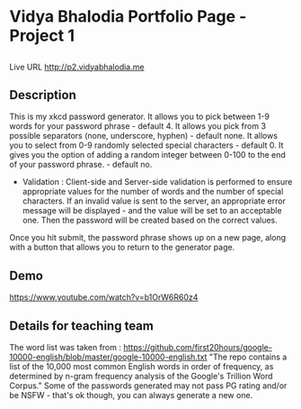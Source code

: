# Vidya Bhalodia Portfolio Page - Project 1
## 
Live URL
<http://p2.vidyabhalodia.me>

## Description
This is my xkcd password generator.
It allows you to pick between 1-9 words for your password phrase - default 4.
It allows you pick from 3 possible separators (none, underscore, hyphen) - default none.
It allows you to select from 0-9 randomly selected special characters - default 0.
It gives you the option of adding a random integer between 0-100 to the end of your password phrase. - default no.
- Validation : Client-side and Server-side validation is performed to ensure appropriate values for the number of words and the number of special characters. 
If an invalid value is sent to the server, an appropriate error message will be displayed - and the value will be set to an acceptable one. Then the password will be created based on the correct values. 

Once you hit submit, the password phrase shows up on a new page, along with a button that allows you to return to the generator page.

## Demo 
https://www.youtube.com/watch?v=b1OrW6R60z4

## Details for teaching team

The word list was taken from : https://github.com/first20hours/google-10000-english/blob/master/google-10000-english.txt
"The repo contains a list of the 10,000 most common English words in order of frequency, as determined by n-gram frequency analysis of the Google's Trillion Word Corpus."
Some of the passwords generated may not pass PG rating and/or be NSFW - that's ok though, you can always generate a new one.  
